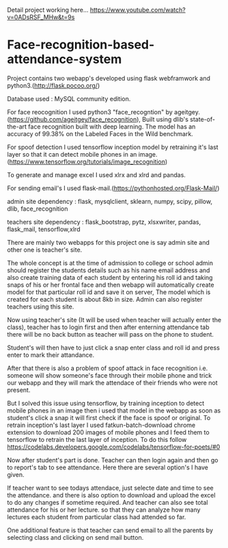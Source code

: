 Detail project working here...
https://www.youtube.com/watch?v=0ADsRSF_MHw&t=9s


# Face-recognition-based-attendance-system

Project contains two webapp's developed using flask webframwork and python3.(http://flask.pocoo.org/)

Database used : MySQL community edition.

For face reocognition I used python3 "face_recogntion" by ageitgey.(https://github.com/ageitgey/face_recognition), Built using dlib's state-of-the-art face recognition built with deep learning. The model has an accuracy of 99.38% on the Labeled Faces in the Wild benchmark.

For spoof detection I used tensorflow inception model by retraining it's last layer so that it can detect mobile phones in an image.(https://www.tensorflow.org/tutorials/image_recognition)

To generate and manage excel I used xlrx and xlrd and pandas. 

For sending email's I used flask-mail.(https://pythonhosted.org/Flask-Mail/)

admin site dependency : flask, mysqlclient, sklearn, numpy, scipy, pillow, dlib, face_recognition

teachers site dependency : flask_bootstrap, pytz, xlsxwriter, pandas, flask_mail, tensorflow,xlrd  

There are mainly two webapps for this project one is say admin site and other one is teacher's site.

The whole concept is at the time of admission to college or school admin should register the students details such as his name email address and also create training data of each student by entering his roll id and taking snaps of his or her frontal face and then webapp will automatically create model for that particular roll id and save it on server, The model which is created for each student is about 8kb in size. Admin can also register teachers using this site.

Now using teacher's site (It will be used when teacher will actually enter the class), teacher has to login first and then after enterning attendance tab there will be no back button as teacher will pass on the phone to student.

Student's will then have to just click a snap enter class and roll id and press enter to mark their attandance.

After that there is also a problem of spoof attack in face recognition i.e. someone will show someone's face through their mobile phone and trick our webapp and they will mark the attendace of their friends who were not present.

But I solved this issue using tensorflow, by training inception to detect mobile phones in an image then i used that model in the webapp as soon as student's click a snap it will first check if the face is spoof or original. To retrain inception's last layer I used fatkun-batch-download chrome extension to download 200 images of mobile phones and I feed them to tensorflow to retrain the last layer of inception. To do this follow https://codelabs.developers.google.com/codelabs/tensorflow-for-poets/#0

Now after student's part is done. Teacher can then login again and then go to report's tab to see attendance. Here there are several option's I have given.

If teacher want to see todays attendace, just selecte date and time to see the attendance. and there is also option to download and upload the excel to do any changes if sometime required. And teacher can also see total attendance for his or her lecture. so that they can analyze how many lectures each student from particular class had attended so far.

One additional feature is that teacher can send email to all the parents by selecting class and clicking on send mail button.

